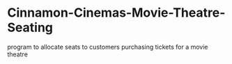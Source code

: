 # Cinnamon-Cinemas-Movie-Theatre-Seating
program to allocate seats to customers purchasing tickets for a movie theatre
